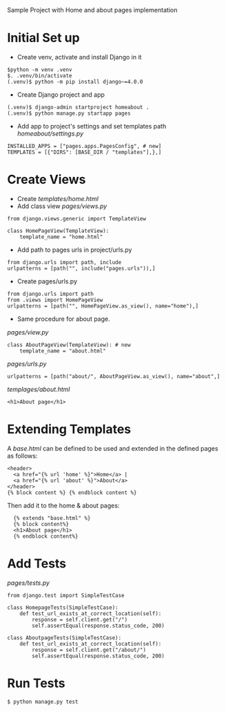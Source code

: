 Sample Project with Home and about pages implementation

# Initial Set up
- Create venv, activate and install Django in it
```
$python -m venv .venv
$. .venv/bin/activate
(.venv)$ python -m pip install django~=4.0.0
```
- Create Django project and app
```
(.venv)$ django-admin startproject homeabout .
(.venv)$ python manage.py startapp pages
```

- Add app to project's settings and set templates path
*homeabout/settings.py*
```
INSTALLED_APPS = ["pages.apps.PagesConfig", # new]
TEMPLATES = [{"DIRS": [BASE_DIR / "templates"],},]
```

# Create Views
- Create *templates/home.html*
- Add class view *pages/views.py*
```
from django.views.generic import TemplateView

class HomePageView(TemplateView):
    template_name = "home.html" 
```
- Add path to pages urls in project/urls.py
```
from django.urls import path, include
urlpatterns = [path("", include("pages.urls")),]
```
- Create pages/urls.py
```
from django.urls import path
from .views import HomePageView
urlpatterns = [path("", HomePageView.as_view(), name="home"),]
```

- Same procedure for about page.

*pages/view.py*
```
class AboutPageView(TemplateView): # new
    template_name = "about.html"
```
*pages/urls.py*
```
urlpatterns = [path("about/", AboutPageView.as_view(), name="about",]
```
*templages/about.html*
```
<h1>About page</h1>
```
# Extending Templates
  A *base.html* can be defined to be used and extended in the defined pages as follows:
  ```
  <header>
    <a href="{% url 'home' %}">Home</a> |
    <a href="{% url 'about' %}">About</a>
  </header>
  {% block content %} {% endblock content %}
  ```
  Then add it to the home & about pages:
  ```
    {% extends "base.html" %}
    {% block content%}
    <h1>About page</h1>
    {% endblock content%}
  ```

# Add Tests
*pages/tests.py*
```
from django.test import SimpleTestCase

class HomepageTests(SimpleTestCase):
    def test_url_exists_at_correct_location(self):
        response = self.client.get("/")
        self.assertEqual(response.status_code, 200)

class AboutpageTests(SimpleTestCase):
    def test_url_exists_at_correct_location(self):
        response = self.client.get("/about/")
        self.assertEqual(response.status_code, 200)
```
# Run Tests
```
$ python manage.py test
```